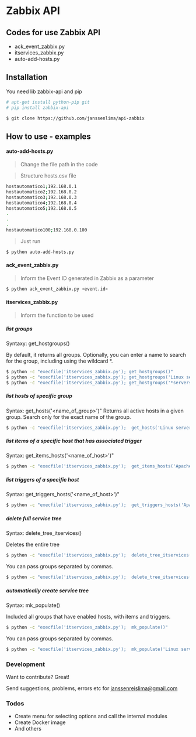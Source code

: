 # Zabbix API

## Codes for use Zabbix API
  - ack_event_zabbix.py
  - itservices_zabbix.py
  - auto-add-hosts.py
   
## Installation

You need lib zabbix-api and pip

```sh
# apt-get install python-pip git
# pip install zabbix-api

$ git clone https://github.com/janssenlima/api-zabbix
```

## How to use - examples

#### auto-add-hosts.py
>Change the file path in the code

>Structure hosts.csv file

```sh
hostautomatico1;192.168.0.1
hostautomatico2;192.168.0.2
hostautomatico3;192.168.0.3
hostautomatico4;192.168.0.4
hostautomatico5;192.168.0.5
.
.
.
hostautomatico100;192.168.0.100
```

>Just run

```sh
$ python auto-add-hosts.py
```

#### ack_event_zabbix.py
>Inform the Event ID generated in Zabbix as a parameter

```sh
$ python ack_event_zabbix.py <event.id>
```
#### itservices_zabbix.py
>Inform the function to be used

##### list groups
Syntaxy: get_hostgroups()

By default, it returns all groups. Optionally, you can enter a name to search for the group, including using the wildcard *.
```sh
$ python -c "execfile('itservices_zabbix.py'); get_hostgroups()"
$ python -c "execfile('itservices_zabbix.py'); get_hostgroups('Linux servers')"
$ python -c "execfile('itservices_zabbix.py'); get_hostgroups('*servers*')"
```
##### list hosts of specific group
Syntax:  get_hosts('<name_of_group>')"
Returns all active hosts in a given group. Search only for the exact name of the group.
```sh
$ python -c "execfile('itservices_zabbix.py');  get_hosts('Linux servers')"
```
##### list items of a specific host that has associated trigger
Syntax:  get_items_hosts('<name_of_host>')"
```sh
$ python -c "execfile('itservices_zabbix.py');  get_items_hosts('Apache Web Server')"
```
##### list triggers of a specific host
Syntax:  get_triggers_hosts('<name_of_host>')"
```sh
$ python -c "execfile('itservices_zabbix.py');  get_triggers_hosts('Apache Web Server')"
```
##### delete full service tree
Syntax:  delete_tree_itservices()

Deletes the entire tree
```sh
$ python -c "execfile('itservices_zabbix.py');  delete_tree_itservices()"
```
You can pass groups separated by commas.
```sh
$ python -c "execfile('itservices_zabbix.py');  delete_tree_itservices('Linux servers, Zabbix servers')"
```
##### automatically create service tree
Syntax:  mk_populate()

Included all groups that have enabled hosts, with items and triggers.
```sh
$ python -c "execfile('itservices_zabbix.py');  mk_populate()"
```
You can pass groups separated by commas.
```sh
$ python -c "execfile('itservices_zabbix.py');  mk_populate('Linux servers, Zabbix servers')"
```

### Development

Want to contribute? Great!

Send suggestions, problems, errors etc for janssenreislima@gmail.com

### Todos

 - Create menu for selecting options and call the internal modules
 - Create Docker image 
 - And others

